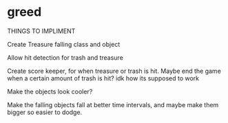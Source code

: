 # greed

THINGS TO IMPLIMENT


Create Treasure falling class and object

Allow hit detection for trash and treasure

Create score keeper, for when treasure or trash is hit.
    Maybe end the game when a certain amount of trash is hit? idk how its supposed to work

Make the objects look cooler?

Make the falling objects fall at better time intervals, and maybe make them bigger so easier to dodge.